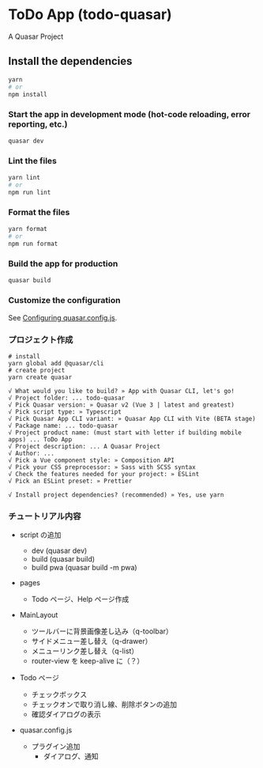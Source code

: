 # ToDo App (todo-quasar)

A Quasar Project

## Install the dependencies

```bash
yarn
# or
npm install
```

### Start the app in development mode (hot-code reloading, error reporting, etc.)

```bash
quasar dev
```

### Lint the files

```bash
yarn lint
# or
npm run lint
```

### Format the files

```bash
yarn format
# or
npm run format
```

### Build the app for production

```bash
quasar build
```

### Customize the configuration

See [Configuring quasar.config.js](https://v2.quasar.dev/quasar-cli-vite/quasar-config-js).

### プロジェクト作成

```shell
# install
yarn global add @quasar/cli
# create project
yarn create quasar

√ What would you like to build? » App with Quasar CLI, let's go!
√ Project folder: ... todo-quasar
√ Pick Quasar version: » Quasar v2 (Vue 3 | latest and greatest)
√ Pick script type: » Typescript
√ Pick Quasar App CLI variant: » Quasar App CLI with Vite (BETA stage)
√ Package name: ... todo-quasar
√ Project product name: (must start with letter if building mobile apps) ... ToDo App
√ Project description: ... A Quasar Project
√ Author: ...
√ Pick a Vue component style: » Composition API
√ Pick your CSS preprocessor: » Sass with SCSS syntax
√ Check the features needed for your project: » ESLint
√ Pick an ESLint preset: » Prettier

√ Install project dependencies? (recommended) » Yes, use yarn
```

### チュートリアル内容

- script の追加

  - dev (quasar dev)
  - build (quasar build)
  - build pwa (quasar build -m pwa)

- pages

  - Todo ページ、Help ページ作成

- MainLayout

  - ツールバーに背景画像差し込み（q-toolbar）
  - サイドメニュー差し替え（q-drawer）
  - メニューリンク差し替え（q-list）
  - router-view を keep-alive に（？）

- Todo ページ
  - チェックボックス
  - チェックオンで取り消し線、削除ボタンの追加
  - 確認ダイアログの表示

- quasar.config.js
  - プラグイン追加
    - ダイアログ、通知
